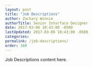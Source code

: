 ```yaml
---
layout: post
title: "Job Descriptions"
author: Zachary Winnie
authorTitle: Senior Interface Designer
date: 2017-03-06 10:43:00 -0500
lastUpdated: 2017-03-06 10:43:00 -0500
categories: 
permalink: /job-descriptions/
order: 160
---
```

Job Descriptions content here.